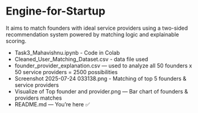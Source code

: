 # Engine-for-Startup
It aims to match founders with ideal service providers using a two-sided recommendation system powered by matching logic and explainable scoring.

- Task3_Mahavishnu.ipynb - Code in Colab 
- Cleaned_User_Matching_Dataset.csv - data file used
- founder_provider_explanation.csv — used to analyze all 50 founders x 50 service providers = 2500 possibilities
- Screenshot 2025-07-24 033138.png - Matching of top 5 founders & service providers
- Visualize of Top founder and provider.png — Bar chart of founders & providers matches
- README.md — You’re here ✅
